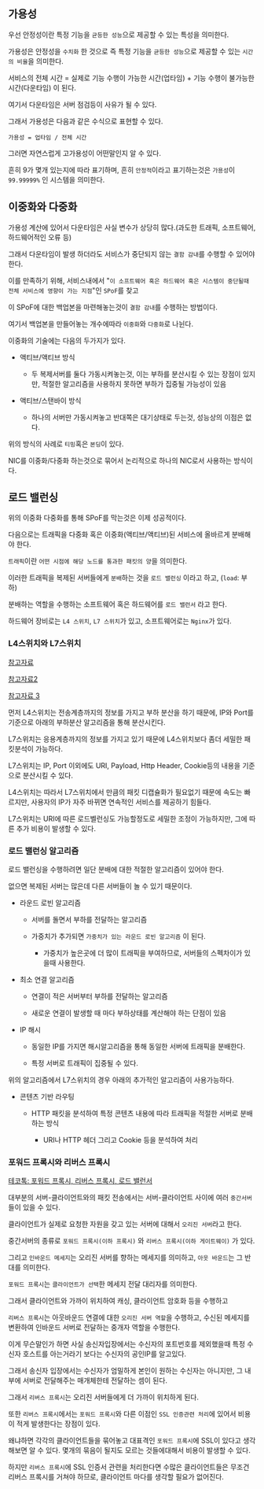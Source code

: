 ## 가용성

우선 안정성이란 특정 기능을 `균등한 성능`으로 제공할 수 있는 특성을 의미한다.

가용성은 안정성을 `수치화` 한 것으로 즉 특정 기능을 `균등한 성능`으로 제공할 수 있는 `시간의 비율`을 의미한다.

서비스의 전체 시간 = 실제로 기능 수행이 가능한 시간(업타임) + 기능 수행이 불가능한 시간(다운타임) 이 된다.

여기서 다운타임은 서버 점검등이 사유가 될 수 있다.

그래서 가용성은 다음과 같은 수식으로 표현할 수 있다.

```
가용성 = 업타임 / 전체 시간
```

그러면 자연스럽게 고가용성이 어떤말인지 알 수 있다.

흔히 9가 몇개 있는지에 따라 표기하며, 흔히 `안정적`이라고 표기하는것은 `가용성`이 `99.99999%` 인 시스템을 의미한다.

## 이중화와 다중화

가용성 계산에 있어서 다운타임은 사실 변수가 상당히 많다.(과도한 트래픽, 소프트웨어, 하드웨어적인 오류 등)

그래서 다운타임이 발생 하더라도 서비스가 중단되지 않는 `결함 감내`를 수행할 수 있어야 한다.

이를 만족하기 위해, 서비스내에서 "`이 소프트웨어 혹은 하드웨어 혹은 시스템이 중단될때 전체 서비스에 영향이 가는 지점`"인 `SPoF`를 찾고 

이 SPoF에 대한 백업본을 마련해놓는것이 `결함 감내`를 수행하는 방법이다.

여기서 백업본을 만들어놓는 개수에따라 `이중화`와 `다중화`로 나뉜다.

이중화의 기술에는 다음의 두가지가 있다.

- 액티브/액티브 방식

    - 두 복제서버를 둘다 가동시켜놓는것, 이는 부하를 분산시킬 수 있는 장점이 있지만, 적절한 알고리즘을 사용하지 못하면 부하가 집중될 가능성이 있음

- 액티브/스탠바이 방식

    - 하나의 서버만 가동시켜놓고 반대쪽은 대기상태로 두는것, 성능상의 이점은 없다.


위의 방식의 사례로 `티밍`혹은 `본딩`이 있다.

NIC를 이중화/다중화 하는것으로 묶어서 논리적으로 하나의 NIC로서 사용하는 방식이다.

## 로드 밸런싱

위의 이중화 다중화를 통해 SPoF를 막는것은 이제 성공적이다.

다음으로는 트래픽을 다중화 혹은 이중화(액티브/액티브)된 서비스에 올바르게 분배해야 한다.

`트래픽`이란 `어떤 시점에 해당 노드를 통과한 패킷의 양`을 의미한다.

이러한 트래픽을 복제된 서버들에게 `분배`하는 것을 `로드 밸런싱` 이라고 하고, (`load`: 부하)

분배하는 역할을 수행하는 소프트웨어 혹은 하드웨어를 `로드 밸런서` 라고 한다.

하드웨어 장비로는 `L4 스위치`, `L7 스위치`가 있고, 소프트웨어로는 `Nginx`가 있다.

### L4스위치와 L7스위치

<a href="https://etloveguitar.tistory.com/136">참고자료</a>

<a href="https://seungbae.oopy.io/91b34200-a9a6-4aeb-aa05-a350a8ecf61f">참고자료2</a>

<a href="https://www.stevenjlee.net/2020/06/30/%EC%9D%B4%ED%95%B4%ED%95%98%EA%B8%B0-%EB%84%A4%ED%8A%B8%EC%9B%8C%ED%81%AC%EC%9D%98-%EB%B6%80%ED%95%98%EB%B6%84%EC%82%B0-%EB%A1%9C%EB%93%9C%EB%B0%B8%EB%9F%B0%EC%8B%B1-load-balancing-%EA%B7%B8/">참고자료 3</a>

먼저 L4스위치는 전송계층까지의 정보를 가지고 부하 분산을 하기 때문에, IP와 Port를 기준으로 아래의 부하분산 알고리즘을 통해 분산시킨다.

L7스위치는 응용계층까지의 정보를 가지고 있기 때문에 L4스위치보다 좀더 세밀한 패킷분석이 가능하다.

L7스위치는 IP, Port 이외에도 URI, Payload, Http Header, Cookie등의 내용을 기준으로 분산시킬 수 있다.

L4스위치는 따라서 L7스위치에서 만큼의 패킷 디캡슐화가 필요없기 때문에 속도는 빠르지만, 사용자의 IP가 자주 바뀌면 연속적인 서비스를 제공하기 힘들다.

L7스위치는 URI에 따른 로드벨런싱도 가능할정도로 세밀한 조정이 가능하지만, 그에 따른 추가 비용이 발생할 수 있다.

### 로드 밸런싱 알고리즘

로드 밸런싱을 수행하려면 일단 분배에 대한 적절한 알고리즘이 있어야 한다.

없으면 복제된 서버는 많은데 다른 서버들이 놀 수 있기 때문이다.

- 라운드 로빈 알고리즘

    - 서버를 돌면서 부하를 전달하는 알고리즘

    - 가중치가 추가되면 `가중치가 있는 라운드 로빈 알고리즘` 이 된다.

        - 가중치가 높은곳에 더 많이 트래픽을 부여하므로, 서버들의 스펙차이가 있을때 사용한다.

- 최소 연결 알고리즘

    - 연결이 적은 서버부터 부하를 전달하는 알고리즘

    - 새로운 연결이 발생할 때 마다 부하상태를 계산해야 하는 단점이 있음

- IP 해시

    - 동일한 IP를 가지면 해시알고리즘을 통해 동일한 서버에 트래픽을 분배한다.

    - 특정 서버로 트래픽이 집중될 수 있다.


위의 알고리즘에서 L7스위치의 경우 아래의 추가적인 알고리즘이 사용가능하다.

- 콘텐츠 기반 라우팅

    - HTTP 패킷을 분석하여 특정 콘텐츠 내용에 따라 트래픽을 적절한 서버로 분배하는 방식 

        - URI나 HTTP 헤더 그리고 Cookie 등을 분석하여 처리


### 포워드 프록시와 리버스 프록시

<a href="https://www.youtube.com/watch?v=JqCgJI-Nk88">테코톡: 포워드 프록시, 리버스 프록시, 로드 밸런서</a>

대부분의 서버-클라이언트와의 패킷 전송에서는 서버-클라이언트 사이에 여러 `중간서버`들이 있을 수 있다.

클라이언트가 실제로 요청한 자원을 갖고 있는 서버에 대해서 `오리진 서버`라고 한다.

중간서버의 종류로 `포워드 프록시(이하 프록시)` 와 `리버스 프록시(이하 게이트웨이)` 가 있다.

그리고 `인바운드 메세지`는 오리진 서버를 향하는 메세지를 의미하고, `아웃 바운드`는 그 반대를 의미한다.

`포워드 프록시`는 `클라이언트가 선택`한 메세지 전달 대리자를 의미한다.

그래서 클라이언트와 가까이 위치하여 캐싱, 클라이언트 암호화 등을 수행하고

`리버스 프록시`는 아웃바운드 연결에 대한 `오리진 서버 역할`을 수행하고, 수신된 메세지를 변환하여 인바운드 서버로 전달하는 중개자 역할을 수행한다.

이게 무슨말인가 하면 사실 송신자입장에서는 수신자의 포트번호를 제외했을때 특정 수신자 호스트를 아는거라기 보다는 수신자의 공인IP를 알고있다.

그래서 송신자 입장에서는 수신자가 엄밀하게 본인이 원하는 수신자는 아니지만, 그 내부에 서버로 전달해주는 매개체한테 전달하는 셈이 된다.

그래서 `리버스 프록시`는 오리진 서버들에게 더 가까이 위치하게 된다.

또한 `리버스 프록시`에서는 `포워드 프록시`와 다른 이점인 `SSL 인증관련 처리`에 있어서 비용이 적게 발생한다는 장점이 있다.

왜냐하면 각각의 클라이언트들을 묶어놓고 대표격인 `포워드 프록시`에 SSL이 있다고 생각해보면 알 수 있다. 몇개의 묶음이 될지도 모르는 것들에대해서 비용이 발생할 수 있다.

하지만 `리버스 프록시`에 SSL 인증서 관련을 처리한다면 수많은 클라이언트들은 무조건 리버스 프록시를 거쳐야 하므로, 클라이언트 마다를 생각할 필요가 없어진다.





